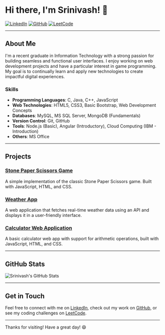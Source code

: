 # Hi there, I'm Srinivash! 👋

[![LinkedIn](https://img.shields.io/badge/LinkedIn-38a800271-blue?style=flat-square&logo=linkedin)](https://www.linkedin.com/in/srinivash-g-38a800271)
[![GitHub](https://img.shields.io/badge/GitHub-Srini255-181717?style=flat-square&logo=github)](https://github.com/Srini255)
[![LeetCode](https://img.shields.io/badge/LeetCode-Srinitamil17-orange?style=flat-square&logo=leetcode)](https://leetcode.com/u/srinitamil17)

---

## About Me

I'm a recent graduate in Information Technology with a strong passion for building seamless and functional user interfaces. I enjoy working on web development projects and have a particular interest in game programming. My goal is to continually learn and apply new technologies to create impactful digital experiences.

### Skills

- **Programming Languages**: C, Java, C++, JavaScript
- **Web Technologies**: HTML5, CSS3, Basic Bootstrap, Web Development Concepts
- **Databases**: MySQL, MS SQL Server, MongoDB (Fundamentals)
- **Version Control**: Git, GitHub
- **Tools**: Node.js (Basic), Angular (Introductory), Cloud Computing (IBM - Introduction)
- **Others**: MS Office

---

## Projects

### [Stone Paper Scissors Game](https://github.com/Srini255/stone-paper-scissors-game)
A simple implementation of the classic Stone Paper Scissors game. Built with JavaScript, HTML, and CSS.

### [Weather App](https://github.com/Srini255/weather-app)
A web application that fetches real-time weather data using an API and displays it in a user-friendly interface.

### [Calculator Web Application](https://github.com/Srini255/calculator-web-app)
A basic calculator web app with support for arithmetic operations, built with JavaScript, HTML, and CSS.

---

## GitHub Stats

![Srinivash's GitHub Stats](https://github-readme-stats.vercel.app/api?username=Srini255&show_icons=true&theme=radical)

---

## Get in Touch

Feel free to connect with me on [LinkedIn](https://www.linkedin.com/in/srinivash-g-38a800271), check out my work on [GitHub](https://github.com/Srini255), or see my coding challenges on [LeetCode](https://leetcode.com/u/srinitamil17).

---

Thanks for visiting! Have a great day! 😄
